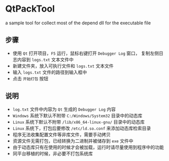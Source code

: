 # QtPackTool
a sample tool for collect most of the depend dll for the executable file

## 步骤
* 使用 `Qt` 打开项目，`F5` 运行，鼠标右键打开 `Debugger Log` 窗口， 复制左侧日志内容到 `logs.txt` 文本文件中
* 新建文件夹，放入可执行文件和 `logs.txt` 文本文件
* 输入 `logs.txt` 文件的路径到输入框中
* 点击 `开始打包` 按钮
&nbsp;
## 说明

* `log.txt` 文件中内容为 `Qt` 生成的 `Debugger Log` 内容
* `Windows` 系统下默认不附带 `C:/Windows/System32` 目录中的动态库
* `Linux` 系统下默认不附带 `/lib/x86_64-linux-gnu/` 目录中的动态库
* `Linux` 系统下，打包后要修改 `/etc/ld.so.conf` 来添加动态库检索目录
* 程序无法收集配置文件等非库文件，需要手动拷贝
* 资源文件无需打包，已经转换为二进制并被储存到 `exe` 文件中
* 由于动态库只有在使用的时候才会被加载，运行时请尽量使用到程序中的功能
* 同平台移植的时候，非必要不打包系统库
